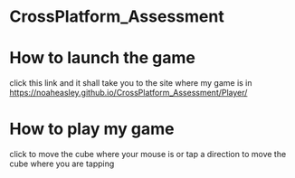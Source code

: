 # CrossPlatform_Assessment
 
# How to launch the game

click this link and it shall take you to the site where my game is in
https://noaheasley.github.io/CrossPlatform_Assessment/Player/
 
# How to play my game

click to move the cube where your mouse is or tap a direction to move the cube where you are tapping

